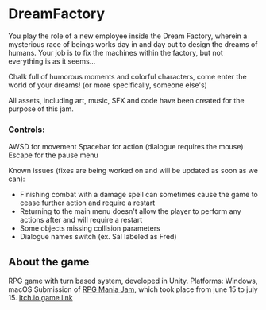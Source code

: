 # DreamFactory
You play the role of a new employee inside the Dream Factory, wherein a mysterious race of beings works day in and day out to design the dreams of humans. Your job is to fix the machines within the factory, but not everything is as it seems...

Chalk full of humorous moments and colorful characters, come enter the world of your dreams! (or more specifically, someone else's)

All assets, including art, music, SFX and code have been created for the purpose of this jam.

### Controls:
AWSD for movement
Spacebar for action (dialogue requires the mouse)
Escape for the pause menu

Known issues (fixes are being worked on and will be updated as soon as we can):
- Finishing combat with a damage spell can sometimes cause the game to cease further action and require a restart
- Returning to the main menu doesn't allow the player to perform any actions after and will require a restart
- Some objects missing collision parameters
- Dialogue names switch (ex. Sal labeled as Fred)

## About the game
RPG game with turn based system, developed in Unity.
Platforms: Windows, macOS
Submission of [RPG Mania Jam](https://itch.io/jam/rpg-mania-jam), which took place from june 15 to july 15.
[Itch.io game link](https://ultimatechaos.itch.io/dream-machine)
